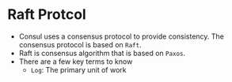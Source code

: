 # Raft Protcol
- Consul uses a consensus protocol to provide consistency. The consensus protocol is based on `Raft`.
- Raft is consensus algorithm that is based on `Paxos`.
- There are a few key terms to know
    - `Log`: The primary unit of work 